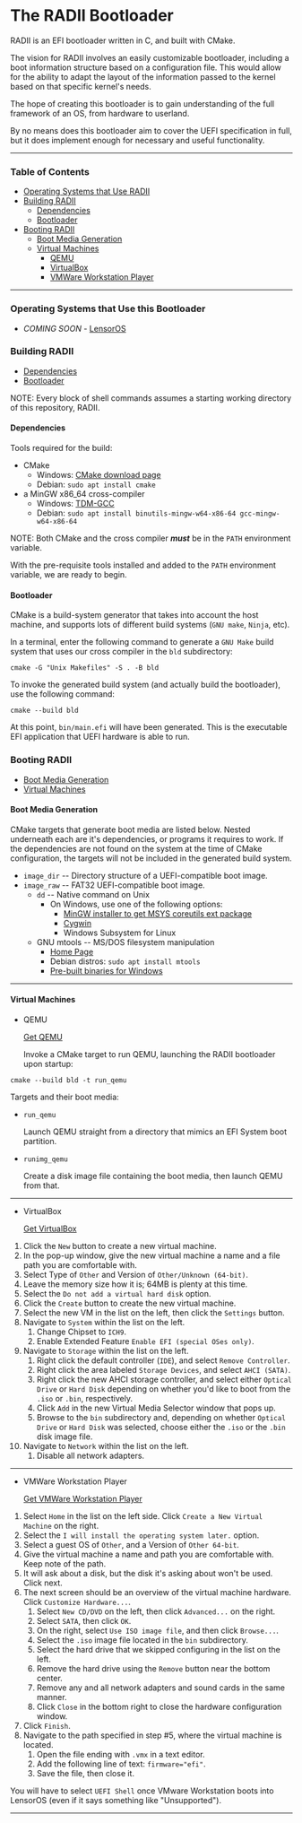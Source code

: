 # The RADII Bootloader
RADII is an EFI bootloader written in C, and built with CMake.

The vision for RADII involves an easily customizable bootloader,
  including a boot information structure based on a configuration file.
  This would allow for the ability to adapt the layout of the information
  passed to the kernel based on that specific kernel's needs.

The hope of creating this bootloader is to gain understanding
  of the full framework of an OS, from hardware to userland.

By no means does this bootloader aim to cover the UEFI specification in full,
  but it does implement enough for necessary and useful functionality.

---

### Table of Contents
- [Operating Systems that Use RADII](#OSes-using)
- [Building RADII](#build)
  - [Dependencies](#deps)
  - [Bootloader](#bootloader)
- [Booting RADII](#booting)
  - [Boot Media Generation](#boot-media-generation)
  - [Virtual Machines](#vms)
    - [QEMU](#qemu)
    - [VirtualBox](#virtualbox)
    - [VMWare Workstation Player](#vmware)
---

### Operating Systems that Use this Bootloader <a name="OSes-using"></a>
- *COMING SOON* - [LensorOS](https://github.com/LensPlaysGames/LensorOS)

### Building RADII <a name="build"></a>
- [Dependencies](#deps)
- [Bootloader](#bootloader)

NOTE: Every block of shell commands assumes a starting working directory of this repository, RADII.

#### Dependencies <a name="deps"></a>
Tools required for the build:
- CMake
  - Windows: [CMake download page](https://cmake.org/download/)
  - Debian: `sudo apt install cmake`
- a MinGW x86_64 cross-compiler
  - Windows: [TDM-GCC](https://jmeubank.github.io/tdm-gcc/download/)
  - Debian: `sudo apt install binutils-mingw-w64-x86-64 gcc-mingw-w64-x86-64`

NOTE: Both CMake and the cross compiler ***must*** be in the `PATH` environment variable.

With the pre-requisite tools installed and added to the `PATH` environment variable, we are ready to begin.

#### Bootloader <a name="bootloader"></a>
CMake is a build-system generator that takes into account the host machine,
  and supports lots of different build systems (`GNU make`, `Ninja`, etc).

In a terminal, enter the following command to generate a `GNU Make`
  build system that uses our cross compiler in the `bld` subdirectory:
```shell
cmake -G "Unix Makefiles" -S . -B bld
```

To invoke the generated build system (and actually build the bootloader), use the following command:
```shell
cmake --build bld
```

At this point, `bin/main.efi` will have been generated.
  This is the executable EFI application that UEFI hardware is able to run.

### Booting RADII <a name="booting"></a>
- [Boot Media Generation](#boot-media-generation)
- [Virtual Machines](#vms)

#### Boot Media Generation <a name="boot-media-generation"></a>
CMake targets that generate boot media are listed below.
  Nested underneath each are it's dependencies, or programs it requires to work.
  If the dependencies are not found on the system at the time of CMake
  configuration, the targets will not be included in the generated build system.

- `image_dir` -- Directory structure of a UEFI-compatible boot image.
- `image_raw` -- FAT32 UEFI-compatible boot image.
  - `dd` -- Native command on Unix
    - On Windows, use one of the following options:
      - [MinGW installer to get MSYS coreutils ext package](https://osdn.net/projects/mingw/)
      - [Cygwin](https://www.cygwin.com/)
      - Windows Subsystem for Linux
  - GNU mtools -- MS/DOS filesystem manipulation
    - [Home Page](https://www.gnu.org/software/mtools/)
    - Debian distros: `sudo apt install mtools`
    - [Pre-built binaries for Windows](https://github.com/LensPlaysGames/mtools/releases)

---

#### Virtual Machines <a name="vms"></a>

- QEMU <a name="qemu"></a>

  [Get QEMU](https://www.qemu.org/download/)

  Invoke a CMake target to run QEMU, launching the RADII bootloader upon startup:
``` shell
cmake --build bld -t run_qemu
```

  Targets and their boot media:
  - `run_qemu`

    Launch QEMU straight from a directory that mimics an EFI System boot partition.

  - `runimg_qemu`

    Create a disk image file containing the boot media, then launch QEMU from that.

---

- VirtualBox <a name="virtualbox"></a>

  [Get VirtualBox](https://www.virtualbox.org/wiki/Downloads)

1. Click the `New` button to create a new virtual machine.
2. In the pop-up window, give the new virtual machine a name and a file path you are comfortable with.
3. Select Type of `Other` and Version of `Other/Unknown (64-bit)`.
4. Leave the memory size how it is; 64MB is plenty at this time.
5. Select the `Do not add a virtual hard disk` option.
6. Click the `Create` button to create the new virtual machine.
7. Select the new VM in the list on the left, then click the `Settings` button.
8. Navigate to `System` within the list on the left.
    1. Change Chipset to `ICH9`.
    2. Enable Extended Feature `Enable EFI (special OSes only)`.
9. Navigate to `Storage` within the list on the left.
    1. Right click the default controller (`IDE`), and select `Remove Controller`.
    2. Right click the area labeled `Storage Devices`, and select `AHCI (SATA)`.
    3. Right click the new AHCI storage controller, and select either `Optical Drive` or
       `Hard Disk` depending on whether you'd like to boot from the `.iso` or `.bin`, respectively.
    4. Click `Add` in the new Virtual Media Selector window that pops up.
    5. Browse to the `bin` subdirectory and, depending on whether `Optical Drive`
       or `Hard Disk` was selected, choose either the `.iso` or the `.bin` disk image file.
10. Navigate to `Network` within the list on the left.
    1. Disable all network adapters.

---

- VMWare Workstation Player <a name="vmware"></a>

  [Get VMWare Workstation Player](https://www.vmware.com/products/workstation-player.html)

1. Select `Home` in the list on the left side. Click `Create a New Virtual Machine` on the right.
2. Select the `I will install the operating system later.` option.
3. Select a guest OS of `Other`, and a Version of `Other 64-bit`.
4. Give the virtual machine a name and path you are comfortable with. Keep note of the path.
5. It will ask about a disk, but the disk it's asking about won't be used. Click next.
6. The next screen should be an overview of the virtual machine hardware. Click `Customize Hardware...`.
    1. Select `New CD/DVD` on the left, then click `Advanced...` on the right.
    2. Select `SATA`, then click `OK`.
    3. On the right, select `Use ISO image file`, and then click `Browse...`.
    4. Select the `.iso` image file located in the `bin` subdirectory.
    5. Select the hard drive that we skipped configuring in the list on the left.
    6. Remove the hard drive using the `Remove` button near the bottom center.
    7. Remove any and all network adapters and sound cards in the same manner.
    8. Click `Close` in the bottom right to close the hardware configuration window.
7. Click `Finish`.
8. Navigate to the path specified in step \#5, where the virtual machine is located.
    1. Open the file ending with `.vmx` in a text editor.
    2. Add the following line of text: `firmware="efi"`.
    3. Save the file, then close it.

You will have to select `UEFI Shell` once VMware Workstation
  boots into LensorOS (even if it says something like \"Unsupported\").

---
